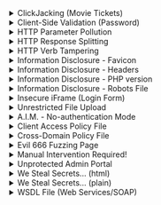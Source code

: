 <details>
        <summary>ClickJacking (Movie Tickets)</summary>
    </details>
    <details>
        <summary>Client-Side Validation (Password)</summary>
    </details>
    <details>
        <summary>HTTP Parameter Pollution</summary>
    </details>
    <details>
        <summary>HTTP Response Splitting</summary>
    </details>
    <details>
        <summary>HTTP Verb Tampering</summary>
    </details>
    <details>
        <summary>Information Disclosure - Favicon</summary>
    </details>
    <details>
        <summary>Information Disclosure - Headers</summary>
    </details>
    <details>
        <summary>Information Disclosure - PHP version</summary>
    </details>
    <details>
        <summary>Information Disclosure - Robots File</summary>
    </details>
    <details>
        <summary>Insecure iFrame (Login Form)</summary>
    </details>
    <details>
        <summary>Unrestricted File Upload</summary>
    </details>
    <details>
        <summary>A.I.M. - No-authentication Mode</summary>
    </details>
    <details>
        <summary>Client Access Policy File</summary>
    </details>
    <details>
        <summary>Cross-Domain Policy File</summary>
    </details>
    <details>
        <summary>Evil 666 Fuzzing Page</summary>
    </details>
    <details>
        <summary>Manual Intervention Required!</summary>
    </details>
    <details>
        <summary>Unprotected Admin Portal</summary>
    </details>
    <details>
        <summary>We Steal Secrets... (html)</summary>
    </details>
    <details>
        <summary>We Steal Secrets... (plain)</summary>
    </details>
    <details>
        <summary>WSDL File (Web Services/SOAP)</summary>
    </details>